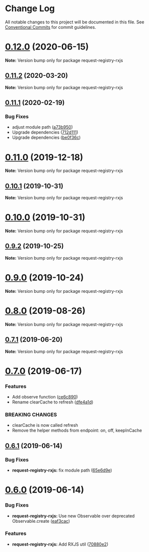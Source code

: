 # Change Log

All notable changes to this project will be documented in this file.
See [Conventional Commits](https://conventionalcommits.org) for commit guidelines.

# [0.12.0](https://github.com/namics/request-registry/compare/v0.11.2...v0.12.0) (2020-06-15)

**Note:** Version bump only for package request-registry-rxjs





## [0.11.2](https://github.com/namics/request-registry/compare/v0.11.1...v0.11.2) (2020-03-20)

**Note:** Version bump only for package request-registry-rxjs





## [0.11.1](https://github.com/namics/request-registry/compare/v0.11.0...v0.11.1) (2020-02-19)


### Bug Fixes

* adjust module path ([a73b950](https://github.com/namics/request-registry/commit/a73b9507d38c0bd868a4630cc6b34bf6842160a7))
* Upgrade dependencies ([712d111](https://github.com/namics/request-registry/commit/712d111616abadabb593f6ee38bd110835074b7a))
* Upgrade dependencies ([be0f36c](https://github.com/namics/request-registry/commit/be0f36cbe6912c92ddd7ba61b93bf037a601c0ae))





# [0.11.0](https://github.com/namics/request-registry/compare/v0.10.3...v0.11.0) (2019-12-18)

**Note:** Version bump only for package request-registry-rxjs





## [0.10.1](https://github.com/namics/request-registry/compare/v0.10.0...v0.10.1) (2019-10-31)

**Note:** Version bump only for package request-registry-rxjs





# [0.10.0](https://github.com/namics/request-registry/compare/v0.9.2...v0.10.0) (2019-10-31)

**Note:** Version bump only for package request-registry-rxjs





## [0.9.2](https://github.com/namics/request-registry/compare/v0.9.1...v0.9.2) (2019-10-25)

**Note:** Version bump only for package request-registry-rxjs





# [0.9.0](https://github.com/namics/request-registry/compare/v0.8.1...v0.9.0) (2019-10-24)

**Note:** Version bump only for package request-registry-rxjs





# [0.8.0](https://github.com/namics/request-registry/compare/v0.7.1...v0.8.0) (2019-08-26)

**Note:** Version bump only for package request-registry-rxjs





## [0.7.1](https://github.com/namics/request-registry/compare/v0.7.0...v0.7.1) (2019-06-20)

**Note:** Version bump only for package request-registry-rxjs





# [0.7.0](https://github.com/namics/request-registry/compare/v0.6.1...v0.7.0) (2019-06-17)


### Features

* Add observe function ([ce6c890](https://github.com/namics/request-registry/commit/ce6c890))
* Rename clearCache to refresh ([dfe4a1d](https://github.com/namics/request-registry/commit/dfe4a1d))


### BREAKING CHANGES

* clearCache is now called refresh
* Remove the helper methods from endpoint: on, off, keepInCache





## [0.6.1](https://github.com/namics/request-registry/compare/v0.6.0...v0.6.1) (2019-06-14)


### Bug Fixes

* **request-registry-rxjs:** fix module path ([65e6d9e](https://github.com/namics/request-registry/commit/65e6d9e))





# [0.6.0](https://github.com/namics/request-registry/compare/v0.5.0...v0.6.0) (2019-06-14)


### Bug Fixes

* **request-registry-rxjs:** Use new Observable over deprecated Observable.create ([eaf3cac](https://github.com/namics/request-registry/commit/eaf3cac))


### Features

* **request-registry-rxjs:** Add RXJS util ([70880e2](https://github.com/namics/request-registry/commit/70880e2))
